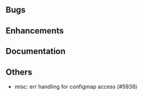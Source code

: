 ## Bugs
## Enhancements
## Documentation
## Others
- misc: err handling for configmap access (#5938)
